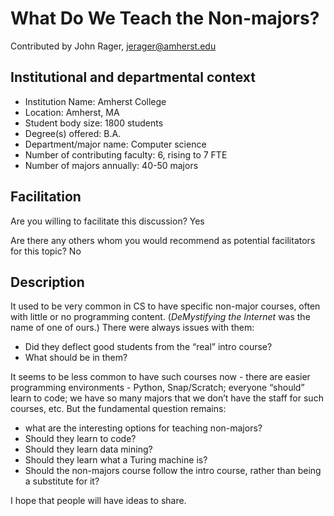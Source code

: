 # What Do We Teach the Non-majors?
Contributed by John Rager,	jerager@amherst.edu

## Institutional and departmental context
- Institution Name: Amherst College
- Location: Amherst, MA
- Student body size: 1800 students
- Degree(s) offered: B.A.
- Department/major name: Computer science
- Number of contributing faculty: 6, rising to 7 FTE
- Number of majors annually: 40-50 majors

## Facilitation
Are you willing to facilitate this discussion? Yes

Are there any others whom you would recommend as potential facilitators for this topic? No

## Description

It used to be very common in CS to have specific non-major courses, often with little or no programming content.   (_DeMystifying the Internet_ was the name of one of ours.)  There were always issues with them:
 - Did they deflect good students from the “real” intro course?
 - What should be in them?  

It seems to be less common to have such courses now -
there are easier programming environments - Python, Snap/Scratch; everyone “should” learn to code; we have so many majors that we don’t have the staff for such courses, etc.  But the fundamental question remains:
 - what are the interesting options for teaching non-majors?  
 - Should they learn to code?  
 - Should they learn data mining?  
 - Should they learn what a Turing machine is?
 - Should the non-majors course follow the intro course, rather than being a substitute for it?  

I hope that people will have ideas to share.
